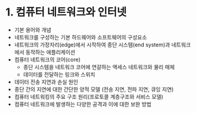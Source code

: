 # 1. 컴퓨터 네트워크와 인터넷
* 기본 용어와 개념  
* 네트워크를 구성하는 기본 하드웨어와 소프트웨어의 구성요소  
* 네트워크의 가장자리(edge)에서 시작하여 종단 시스템(end system)과 네트워크에서 동작하는 애플리케이션  
* 컴퓨터 네트워크의 코어(core)   
  * 종단 시스템을 네트워크 코어에 연갈하는 액세스 네트워크와 물리 매체  
  * 데이터를 전달하는 링크와 스위치  
* 데이터 전송 지연과 손실 원인  
* 종단 간의 지연에 대한 간단한 양적 모델 (전송 지연, 전파 지연, 큐잉 지연)  
* 컴퓨터 네트워킹의 주요 구조 원리(프로토콜 계층구조와 서비스 모델)  
* 컴퓨터 네트워크에 발생하는 다양한 공격과 이에 대한 보완 방법 